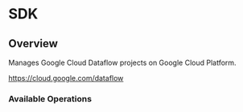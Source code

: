 # SDK

## Overview

Manages Google Cloud Dataflow projects on Google Cloud Platform.

<https://cloud.google.com/dataflow>
### Available Operations

